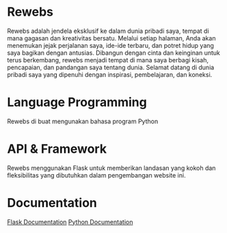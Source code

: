 # Rewebs
Rewebs adalah jendela eksklusif ke dalam dunia pribadi saya, tempat di mana gagasan dan kreativitas bersatu. Melalui setiap halaman, Anda akan menemukan jejak perjalanan saya, ide-ide terbaru, dan potret hidup yang saya bagikan dengan antusias. Dibangun dengan cinta dan keinginan untuk terus berkembang, rewebs menjadi tempat di mana saya berbagi kisah, pencapaian, dan pandangan saya tentang dunia. Selamat datang di dunia pribadi saya yang dipenuhi dengan inspirasi, pembelajaran, dan koneksi.

# Language Programming
Rewebs di buat mengunakan bahasa program Python

# API & Framework
Rewebs menggunakan Flask untuk memberikan landasan yang kokoh dan fleksibilitas yang dibutuhkan dalam pengembangan website ini. 

# Documentation

[Flask Documentation](https://flask.palletsprojects.com/en/3.0.x/)
[Python Documentation](https://docs.python.org/3/)
